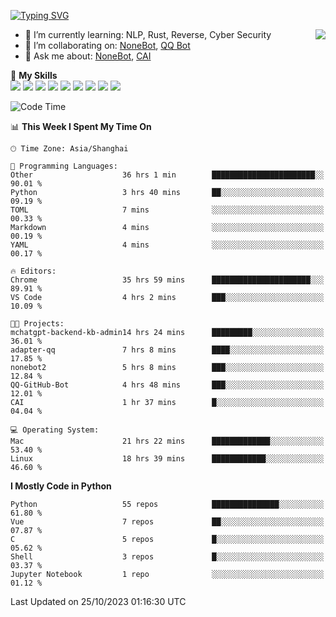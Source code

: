 [![Typing SVG](https://readme-typing-svg.herokuapp.com?size=25&duration=2500&color=8C43EA&vCenter=true&width=200&height=40&lines=Hi+there+%F0%9F%91%8B%F0%9F%8F%BB;I'm+yanyongyu)](https://git.io/typing-svg)

<a href="#">
  <img align="right" src="https://github-readme-stats.vercel.app/api?username=yanyongyu&count_private=true&show_icons=true&bg_color=15,f2f7fd,E0EAFC" />
</a>

- 🌱 I’m currently learning: NLP, Rust, Reverse, Cyber Security
- 👯 I’m collaborating on: [NoneBot](https://github.com/nonebot), [QQ Bot](https://github.com/Mrs4s/go-cqhttp)
- 💬 Ask me about: [NoneBot](https://github.com/nonebot), [CAI](https://github.com/cscs181/CAI)

🌟 **My Skills**  
![](https://img.shields.io/badge/-Python-3e74a2?style=flat-square&logo=Python&logoColor=fff)
![](https://img.shields.io/badge/-Node.js-339933?style=flat-square&logo=Node.js&logoColor=fff)
![](https://img.shields.io/badge/-Vue-4fc08d?style=flat-square&logo=Vue.js&logoColor=fff)
![](https://img.shields.io/badge/-React-2d98ce?style=flat-square&logo=React&logoColor=fff)
![](https://img.shields.io/badge/-Docker-2496ED?style=flat-square&logo=Docker&logoColor=fff)
![](https://img.shields.io/badge/-Linux-000000?style=flat-square&logo=Linux&logoColor=fff)
![](https://img.shields.io/badge/-MySQL-4479A1?style=flat-square&logo=MySQL&logoColor=fff)
![](https://img.shields.io/badge/-Redis-DC382D?style=flat-square&logo=Redis&logoColor=fff)
![](https://img.shields.io/badge/-MongoDB-47A248?style=flat-square&logo=MongoDB&logoColor=fff)

<!--START_SECTION:waka-->
![Code Time](http://img.shields.io/badge/Code%20Time-5%2C175%20hrs%2040%20mins-blue)

📊 **This Week I Spent My Time On** 

```text
🕑︎ Time Zone: Asia/Shanghai

💬 Programming Languages: 
Other                    36 hrs 1 min        ███████████████████████░░   90.01 % 
Python                   3 hrs 40 mins       ██░░░░░░░░░░░░░░░░░░░░░░░   09.19 % 
TOML                     7 mins              ░░░░░░░░░░░░░░░░░░░░░░░░░   00.33 % 
Markdown                 4 mins              ░░░░░░░░░░░░░░░░░░░░░░░░░   00.19 % 
YAML                     4 mins              ░░░░░░░░░░░░░░░░░░░░░░░░░   00.17 % 

🔥 Editors: 
Chrome                   35 hrs 59 mins      ██████████████████████░░░   89.91 % 
VS Code                  4 hrs 2 mins        ███░░░░░░░░░░░░░░░░░░░░░░   10.09 % 

🐱‍💻 Projects: 
mchatgpt-backend-kb-admin14 hrs 24 mins      █████████░░░░░░░░░░░░░░░░   36.01 % 
adapter-qq               7 hrs 8 mins        ████░░░░░░░░░░░░░░░░░░░░░   17.85 % 
nonebot2                 5 hrs 8 mins        ███░░░░░░░░░░░░░░░░░░░░░░   12.84 % 
QQ-GitHub-Bot            4 hrs 48 mins       ███░░░░░░░░░░░░░░░░░░░░░░   12.01 % 
CAI                      1 hr 37 mins        █░░░░░░░░░░░░░░░░░░░░░░░░   04.04 % 

💻 Operating System: 
Mac                      21 hrs 22 mins      █████████████░░░░░░░░░░░░   53.40 % 
Linux                    18 hrs 39 mins      ████████████░░░░░░░░░░░░░   46.60 % 
```

**I Mostly Code in Python** 

```text
Python                   55 repos            ███████████████░░░░░░░░░░   61.80 % 
Vue                      7 repos             ██░░░░░░░░░░░░░░░░░░░░░░░   07.87 % 
C                        5 repos             █░░░░░░░░░░░░░░░░░░░░░░░░   05.62 % 
Shell                    3 repos             █░░░░░░░░░░░░░░░░░░░░░░░░   03.37 % 
Jupyter Notebook         1 repo              ░░░░░░░░░░░░░░░░░░░░░░░░░   01.12 % 
```




 Last Updated on 25/10/2023 01:16:30 UTC
<!--END_SECTION:waka-->
